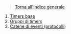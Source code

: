 >[Torna all'indice generale](index.md)
1. [Timers base](timerbase.md)
2. [Gruppi di timers](gruppitimers.md)
3. [Catene di eventi (protocolli)](catenetimers.md)
